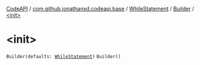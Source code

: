[CodeAPI](../../../index.md) / [com.github.jonathanxd.codeapi.base](../../index.md) / [WhileStatement](../index.md) / [Builder](index.md) / [&lt;init&gt;](.)

# &lt;init&gt;

`Builder(defaults: `[`WhileStatement`](../index.md)`)`
`Builder()`